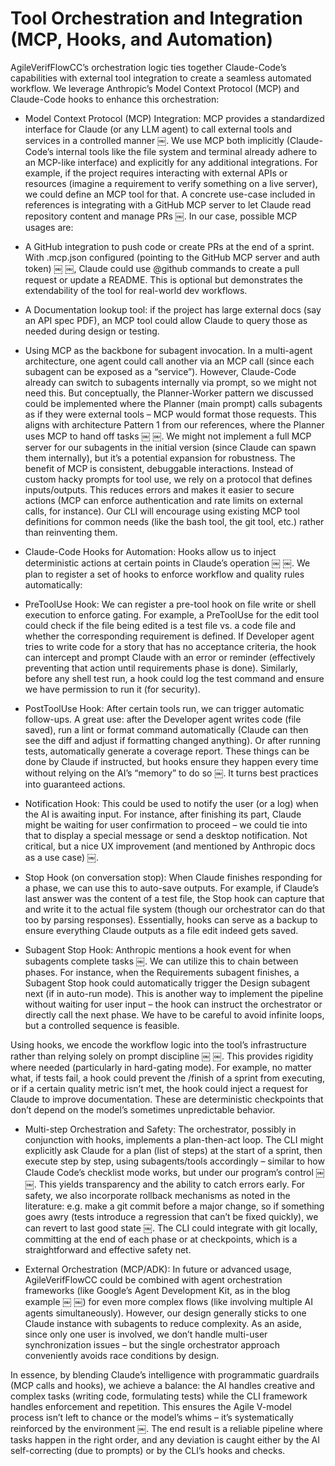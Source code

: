 # Tool Orchestration and Integration (MCP, Hooks, and Automation)

AgileVerifFlowCC’s orchestration logic ties together Claude-Code’s capabilities with external tool integration to create a seamless automated workflow. We leverage Anthropic’s Model Context Protocol (MCP) and Claude-Code hooks to enhance this orchestration:

- Model Context Protocol (MCP) Integration: MCP provides a standardized interface for Claude (or any LLM agent) to call external tools and services in a controlled manner ￼. We use MCP both implicitly (Claude-Code’s internal tools like the file system and terminal already adhere to an MCP-like interface) and explicitly for any additional integrations. For example, if the project requires interacting with external APIs or resources (imagine a requirement to verify something on a live server), we could define an MCP tool for that. A concrete use-case included in references is integrating with a GitHub MCP server to let Claude read repository content and manage PRs ￼. In our case, possible MCP usages are:

- A GitHub integration to push code or create PRs at the end of a sprint. With .mcp.json configured (pointing to the GitHub MCP server and auth token) ￼ ￼, Claude could use @github commands to create a pull request or update a README. This is optional but demonstrates the extendability of the tool for real-world dev workflows.

- A Documentation lookup tool: if the project has large external docs (say an API spec PDF), an MCP tool could allow Claude to query those as needed during design or testing.

- Using MCP as the backbone for subagent invocation. In a multi-agent architecture, one agent could call another via an MCP call (since each subagent can be exposed as a “service”). However, Claude-Code already can switch to subagents internally via prompt, so we might not need this. But conceptually, the Planner-Worker pattern we discussed could be implemented where the Planner (main prompt) calls subagents as if they were external tools – MCP would format those requests. This aligns with architecture Pattern 1 from our references, where the Planner uses MCP to hand off tasks ￼ ￼. We might not implement a full MCP server for our subagents in the initial version (since Claude can spawn them internally), but it’s a potential expansion for robustness.
  The benefit of MCP is consistent, debuggable interactions. Instead of custom hacky prompts for tool use, we rely on a protocol that defines inputs/outputs. This reduces errors and makes it easier to secure actions (MCP can enforce authentication and rate limits on external calls, for instance). Our CLI will encourage using existing MCP tool definitions for common needs (like the bash tool, the git tool, etc.) rather than reinventing them.

- Claude-Code Hooks for Automation: Hooks allow us to inject deterministic actions at certain points in Claude’s operation ￼ ￼. We plan to register a set of hooks to enforce workflow and quality rules automatically:

- PreToolUse Hook: We can register a pre-tool hook on file write or shell execution to enforce gating. For example, a PreToolUse for the edit tool could check if the file being edited is a test file vs. a code file and whether the corresponding requirement is defined. If Developer agent tries to write code for a story that has no acceptance criteria, the hook can intercept and prompt Claude with an error or reminder (effectively preventing that action until requirements phase is done). Similarly, before any shell test run, a hook could log the test command and ensure we have permission to run it (for security).

- PostToolUse Hook: After certain tools run, we can trigger automatic follow-ups. A great use: after the Developer agent writes code (file saved), run a lint or format command automatically (Claude can then see the diff and adjust if formatting changed anything). Or after running tests, automatically generate a coverage report. These things can be done by Claude if instructed, but hooks ensure they happen every time without relying on the AI’s “memory” to do so ￼. It turns best practices into guaranteed actions.

- Notification Hook: This could be used to notify the user (or a log) when the AI is awaiting input. For instance, after finishing its part, Claude might be waiting for user confirmation to proceed – we could tie into that to display a special message or send a desktop notification. Not critical, but a nice UX improvement (and mentioned by Anthropic docs as a use case) ￼.

- Stop Hook (on conversation stop): When Claude finishes responding for a phase, we can use this to auto-save outputs. For example, if Claude’s last answer was the content of a test file, the Stop hook can capture that and write it to the actual file system (though our orchestrator can do that too by parsing responses). Essentially, hooks can serve as a backup to ensure everything Claude outputs as a file edit indeed gets saved.

- Subagent Stop Hook: Anthropic mentions a hook event for when subagents complete tasks ￼. We can utilize this to chain between phases. For instance, when the Requirements subagent finishes, a Subagent Stop hook could automatically trigger the Design subagent next (if in auto-run mode). This is another way to implement the pipeline without waiting for user input – the hook can instruct the orchestrator or directly call the next phase. We have to be careful to avoid infinite loops, but a controlled sequence is feasible.

Using hooks, we encode the workflow logic into the tool’s infrastructure rather than relying solely on prompt discipline ￼ ￼. This provides rigidity where needed (particularly in hard-gating mode). For example, no matter what, if tests fail, a hook could prevent the /finish of a sprint from executing, or if a certain quality metric isn’t met, the hook could inject a request for Claude to improve documentation. These are deterministic checkpoints that don’t depend on the model’s sometimes unpredictable behavior.

- Multi-step Orchestration and Safety: The orchestrator, possibly in conjunction with hooks, implements a plan-then-act loop. The CLI might explicitly ask Claude for a plan (list of steps) at the start of a sprint, then execute step by step, using subagents/tools accordingly – similar to how Claude Code’s checklist mode works, but under our program’s control ￼ ￼. This yields transparency and the ability to catch errors early. For safety, we also incorporate rollback mechanisms as noted in the literature: e.g. make a git commit before a major change, so if something goes awry (tests introduce a regression that can’t be fixed quickly), we can revert to last good state ￼. The CLI could integrate with git locally, committing at the end of each phase or at checkpoints, which is a straightforward and effective safety net.

- External Orchestration (MCP/ADK): In future or advanced usage, AgileVerifFlowCC could be combined with agent orchestration frameworks (like Google’s Agent Development Kit, as in the blog example ￼ ￼) for even more complex flows (like involving multiple AI agents simultaneously). However, our design generally sticks to one Claude instance with subagents to reduce complexity. As an aside, since only one user is involved, we don’t handle multi-user synchronization issues – but the single orchestrator approach conveniently avoids race conditions by design.

In essence, by blending Claude’s intelligence with programmatic guardrails (MCP calls and hooks), we achieve a balance: the AI handles creative and complex tasks (writing code, formulating tests) while the CLI framework handles enforcement and repetition. This ensures the Agile V-model process isn’t left to chance or the model’s whims – it’s systematically reinforced by the environment ￼. The end result is a reliable pipeline where tasks happen in the right order, and any deviation is caught either by the AI self-correcting (due to prompts) or by the CLI’s hooks and checks.
